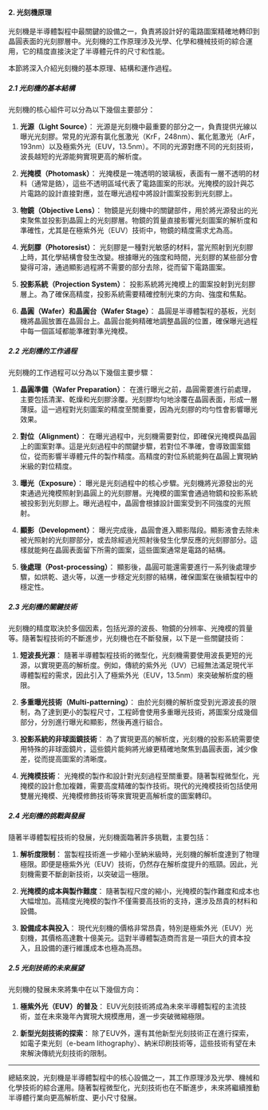 #### 2. 光刻機原理

光刻機是半導體製程中最關鍵的設備之一，負責將設計好的電路圖案精確地轉印到晶圓表面的光刻膠層中。光刻機的工作原理涉及光學、化學和機械技術的綜合運用，它的精度直接決定了半導體元件的尺寸和性能。

本節將深入介紹光刻機的基本原理、結構和運作過程。

##### 2.1 光刻機的基本結構

光刻機的核心組件可以分為以下幾個主要部分：

1. **光源（Light Source）**：
   光源是光刻機中最重要的部分之一，負責提供光線以曝光光刻膠。常見的光源有氯化氬激光（KrF，248nm）、氟化氪激光（ArF，193nm）以及極紫外光（EUV，13.5nm）。不同的光源對應不同的光刻技術，波長越短的光源能夠實現更高的解析度。

2. **光掩模（Photomask）**：
   光掩模是一塊透明的玻璃板，表面有一層不透明的材料（通常是鉻），這些不透明區域代表了電路圖案的形狀。光掩模的設計與芯片電路的設計直接對應，並在曝光過程中將設計圖案投影到光刻膠上。

3. **物鏡（Objective Lens）**：
   物鏡是光刻機中的關鍵部件，用於將光源發出的光束聚焦並投影到晶圓上的光刻膠層。物鏡的質量直接影響光刻圖案的解析度和準確性，尤其是在極紫外光（EUV）技術中，物鏡的精度需求尤為高。

4. **光刻膠（Photoresist）**：
   光刻膠是一種對光敏感的材料，當光照射到光刻膠上時，其化學結構會發生改變。根據曝光的強度和時間，光刻膠的某些部分會變得可溶，通過顯影過程將不需要的部分去除，從而留下電路圖案。

5. **投影系統（Projection System）**：
   投影系統將光掩模上的圖案投射到光刻膠層上。為了確保高精度，投影系統需要精確控制光束的方向、強度和焦點。

6. **晶圓（Wafer）和晶圓台（Wafer Stage）**：
   晶圓是半導體製程的基板，光刻機將晶圓放置在晶圓台上。晶圓台能夠精確地調整晶圓的位置，確保曝光過程中每一個區域都能準確對準光掩模。

##### 2.2 光刻機的工作過程

光刻機的工作過程可以分為以下幾個主要步驟：

1. **晶圓準備（Wafer Preparation）**：
   在進行曝光之前，晶圓需要進行前處理，主要包括清潔、乾燥和光刻膠涂覆。光刻膠均勻地涂覆在晶圓表面，形成一層薄膜。這一過程對光刻圖案的精度至關重要，因為光刻膠的均勻性會影響曝光效果。

2. **對位（Alignment）**：
   在曝光過程中，光刻機需要對位，即確保光掩模與晶圓上的圖案對準。這是光刻過程中的關鍵步驟，若對位不準確，會導致圖案錯位，從而影響半導體元件的製作精度。高精度的對位系統能夠在晶圓上實現納米級的對位精度。

3. **曝光（Exposure）**：
   曝光是光刻過程中的核心步驟。光刻機將光源發出的光束通過光掩模照射到晶圓上的光刻膠層。光掩模的圖案會通過物鏡和投影系統被投影到光刻膠上。曝光過程中，晶圓會根據設計圖案受到不同強度的光照射。

4. **顯影（Development）**：
   曝光完成後，晶圓會進入顯影階段。顯影液會去除未被光照射的光刻膠部分，或去除經過光照射後發生化學反應的光刻膠部分。這樣就能夠在晶圓表面留下所需的圖案，這些圖案通常是電路的結構。

5. **後處理（Post-processing）**：
   顯影後，晶圓可能還需要進行一系列後處理步驟，如烘乾、退火等，以進一步穩定光刻膠的結構，確保圖案在後續製程中的穩定性。

##### 2.3 光刻機的關鍵技術

光刻機的精度取決於多個因素，包括光源的波長、物鏡的分辨率、光掩模的質量等。隨著製程技術的不斷進步，光刻機也在不斷發展，以下是一些關鍵技術：

1. **短波長光源**：
   隨著半導體製程技術的微型化，光刻機需要使用波長更短的光源，以實現更高的解析度。例如，傳統的紫外光（UV）已經無法滿足現代半導體製程的需求，因此引入了極紫外光（EUV，13.5nm）來突破解析度的極限。

2. **多重曝光技術（Multi-patterning）**：
   由於光刻機的解析度受到光源波長的限制，為了達到更小的製程尺寸，工程師會使用多重曝光技術，將圖案分成幾個部分，分別進行曝光和顯影，然後再進行組合。

3. **投影系統的非球面鏡技術**：
   為了實現更高的解析度，光刻機的投影系統需要使用特殊的非球面鏡片，這些鏡片能夠將光線更精確地聚焦到晶圓表面，減少像差，從而提高圖案的清晰度。

4. **光掩模技術**：
   光掩模的製作和設計對光刻過程至關重要。隨著製程微型化，光掩模的設計愈加複雜，需要高度精確的製作技術。現代的光掩模技術包括使用雙層光掩模、光掩模修飾技術等來實現更高解析度的圖案轉印。

##### 2.4 光刻機的挑戰與發展

隨著半導體製程技術的發展，光刻機面臨著許多挑戰，主要包括：

1. **解析度限制**：
   當製程技術進一步縮小至納米級時，光刻機的解析度達到了物理極限。即便是極紫外光（EUV）技術，仍然存在解析度提升的瓶頸。因此，光刻機需要不斷創新技術，以突破這一極限。

2. **光掩模的成本與製作難度**：
   隨著製程尺度的縮小，光掩模的製作難度和成本也大幅增加。高精度光掩模的製作不僅需要高技術的支持，還涉及昂貴的材料和設備。

3. **設備成本與投入**：
   現代光刻機的價格非常昂貴，特別是極紫外光（EUV）光刻機，其價格高達數十億美元。這對半導體製造商而言是一項巨大的資本投入，且設備的運行維護成本也極為高昂。

##### 2.5 光刻技術的未來展望

光刻機的發展未來將集中在以下幾個方向：

1. **極紫外光（EUV）的普及**：
   EUV光刻技術將成為未來半導體製程的主流技術，並在未來幾年內實現大規模應用，進一步突破微縮極限。

2. **新型光刻技術的探索**：
   除了EUV外，還有其他新型光刻技術正在進行探索，如電子束光刻（e-beam lithography）、納米印刷技術等，這些技術有望在未來解決傳統光刻技術的限制。

---

總結來說，光刻機是半導體製程中的核心設備之一，其工作原理涉及光學、機械和化學技術的綜合運用。隨著製程微型化，光刻技術也在不斷進步，未來將繼續推動半導體行業向更高解析度、更小尺寸發展。